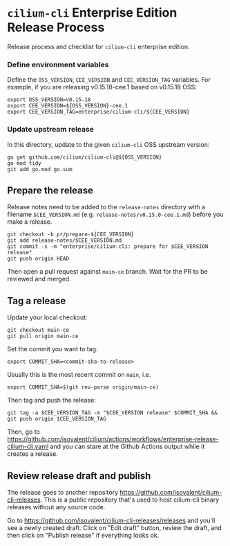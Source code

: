 # `cilium-cli` Enterprise Edition Release Process

Release process and checklist for `cilium-cli` enterprise edition.

### Define environment variables

Define the `OSS_VERSION`, `CEE_VERSION` and `CEE_VERSION_TAG` variables. For
example, if you are releasing v0.15.18-cee.1 based on v0.15.18 OSS:

    export OSS_VERSION=v0.15.18
    export CEE_VERSION=${OSS_VERSION}-cee.1
    export CEE_VERSION_TAG=enterprise/cilium-cli/${CEE_VERSION}

### Update upstream release

In this directory, update to the given `cilium-cli` OSS upstream version:

    go get github.com/cilium/cilium-cli@${OSS_VERSION}
    go mod tidy
    git add go.mod go.sum

## Prepare the release

Release notes need to be added to the  `release-notes` directory with a
filename `$CEE_VERSION.md` (e.g. `release-notes/v0.15.0-cee.1.md`) before you
make a release.

    git checkout -b pr/prepare-${CEE_VERSION}
    git add release-notes/$CEE_VERSION.md
    git commit -s -m "enterprise/cilium-cli: prepare for $CEE_VERSION release"
    git push origin HEAD

Then open a pull request against `main-ce` branch. Wait for the PR to be reviewed and merged.

## Tag a release

Update your local checkout:

    git checkout main-ce
    git pull origin main-ce

Set the commit you want to tag:

    export COMMIT_SHA=<commit-sha-to-release>

Usually this is the most recent commit on `main`, i.e.

    export COMMIT_SHA=$(git rev-parse origin/main-ce)

Then tag and push the release:

    git tag -a $CEE_VERSION_TAG -m "$CEE_VERSION release" $COMMIT_SHA && git push origin $CEE_VERSION_TAG

Then, go to
https://github.com/isovalent/cilium/actions/workflows/enterprise-release-cilium-cli.yaml
and you can stare at the Github Actions output while it creates a release.

## Review release draft and publish

The release goes to another repository https://github.com/isovalent/cilium-cli-releases. This is
a public repository that's used to host cilium-cli binary releases without any source code.

Go to https://github.com/isovalent/cilium-cli-releases/releases and you'll see a newly created
draft. Click on "Edit draft" button, review the draft, and then click on "Publish release" if
everything looks ok.
